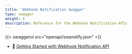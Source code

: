 ```yaml
---
title: 'Webhook Notification Swagger'
type: swagger
weight: 4
description: Reference for the Webhook Notification APIs
---
```


{{< swaggerui src="openapi/seanotify.json" >}}

- 🚀 [Getting Started with Webhook Notification API](/Portal/Docs/notify-api)
